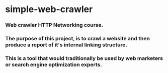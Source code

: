 # simple-web-crawler

### Web crawler HTTP Networking course.

### The purpose of this project, is to crawl a website and then produce a report of it's internal linking structure.

### This is a tool that would traditionally be used by web marketers or search engine optimization experts.

